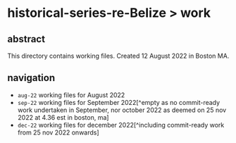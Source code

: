 # historical-series-re-Belize > work

## abstract

This directory contains working files. Created 12 August 2022 in Boston MA.

## navigation

- `aug-22` working files for August 2022
- `sep-22` working files for September 2022[^empty as no commit-ready work undertaken in September, nor october 2022 as deemed on 25 nov 2022 at 4.36 est in boston, ma]
- `dec-22` working files for december 2022[^including commit-ready work from 25 nov 2022 onwards]
